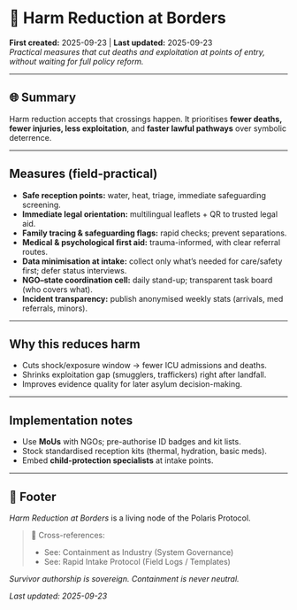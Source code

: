# 🛟 Harm Reduction at Borders  
**First created:** 2025-09-23 | **Last updated:** 2025-09-23  
*Practical measures that cut deaths and exploitation at points of entry, without waiting for full policy reform.*

---

## 🌐 Summary  
Harm reduction accepts that crossings happen. It prioritises **fewer deaths, fewer injuries, less exploitation**, and **faster lawful pathways** over symbolic deterrence.

---

## Measures (field-practical)
- **Safe reception points:** water, heat, triage, immediate safeguarding screening.
- **Immediate legal orientation:** multilingual leaflets + QR to trusted legal aid.
- **Family tracing & safeguarding flags:** rapid checks; prevent separations.
- **Medical & psychological first aid:** trauma-informed, with clear referral routes.
- **Data minimisation at intake:** collect only what’s needed for care/safety first; defer status interviews.
- **NGO–state coordination cell:** daily stand-up; transparent task board (who covers what).
- **Incident transparency:** publish anonymised weekly stats (arrivals, med referrals, minors).

---

## Why this reduces harm  
- Cuts shock/exposure window → fewer ICU admissions and deaths.  
- Shrinks exploitation gap (smugglers, traffickers) right after landfall.  
- Improves evidence quality for later asylum decision-making.

---

## Implementation notes  
- Use **MoUs** with NGOs; pre-authorise ID badges and kit lists.  
- Stock standardised reception kits (thermal, hydration, basic meds).  
- Embed **child-protection specialists** at intake points.

---

## 🏮 Footer  
*Harm Reduction at Borders* is a living node of the Polaris Protocol.  

> 📡 Cross-references:  
> - See: Containment as Industry (System Governance)  
> - See: Rapid Intake Protocol (Field Logs / Templates)

*Survivor authorship is sovereign. Containment is never neutral.*  

_Last updated: 2025-09-23_
